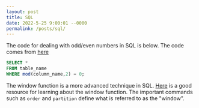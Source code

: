 ```yaml
---
layout: post
title: SQL
date: 2022-5-25 9:00:01 --0000
permalink: /posts/sql/
---
```


The code for dealing with odd/even numbers in SQL is below. The code comes from [here](https://tableplus.com/blog/2019/09/select-rows-odd-even-value.html)
```sql
SELECT * 
FROM table_name 
WHERE mod(column_name,2) = 0;
```


The window function is a more advanced technique in SQL. [Here](https://mode.com/sql-tutorial/sql-window-functions/) is a good resource for learning about the window function. The important commands such as `order` and `partition` define what is referred to as the "window".
